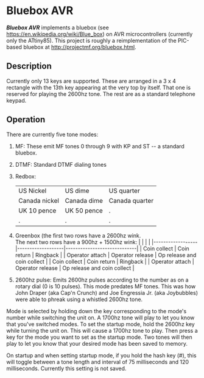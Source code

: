 **Bluebox AVR**
===============

***Bluebox AVR*** implements a bluebox (see 
https://en.wikipedia.org/wiki/Blue_box) on AVR microcontrollers 
(currently only the ATtiny85).  This project is roughly a 
reimplementation of the PIC-based bluebox at 
http://projectmf.org/bluebox.html.


Description
-----------

Currently only 13 keys are supported.  These are arranged in a 3 x 4 
rectangle with the 13th key appearing at the very top by itself.  That 
one is reserved for playing the 2600hz tone.  The rest are as a standard 
telephone keypad.


Operation
---------

There are currently five tone modes:

1. MF:  These emit MF tones 0 through 9 with KP and ST -- a standard bluebox.

2. DTMF:  Standard DTMF dialing tones

3. Redbox:

	|              |             |               |
	|--------------|-------------|---------------|
	| US Nickel    | US dime     | US quarter    |
	|Canada nickel | Canada dime | Canada quarter|
	| UK 10 pence  | UK 50 pence |      .        |
	|     .        |      .      |      .        |

4. Greenbox (the first two rows have a 2600hz wink.  
   The next two rows have a 900hz + 1500hz wink:
	|                  |                   |                             |
	|------------------|-------------------|-----------------------------|
	| Coin collect     | Coin return       | Ringback                    |
	| Operator attach  | Operator release  | Op release and coin collect |
	| Coin collect     | Coin return       | Ringback                    |
	| Operator attach  | Operator release  | Op release and coin collect |
    
5. 2600hz pulse: Emits 2600hz pulses according to the number as on a 
rotary dial (0 is 10 pulses).  This mode predates MF tones.  This was 
how John Draper (aka Cap'n Crunch) and Joe Engressia Jr. (aka 
Joybubbles) were able to phreak using a whistled 2600hz tone.

Mode is selected by holding down the key corresponding to the 
mode's number while switching the unit on.  A 1700hz tone will play to 
let you know that you've switched modes.  To set the startup mode, hold 
the 2600hz key while turning the unit on.  This will cause a 1700hz tone 
to play.  Then press a key for the mode you want to set as the startup 
mode.  Two tones will then play to let you know that your desired mode 
has been saved to memory.

On startup and when setting startup mode, if you hold the hash key (\#), 
this will toggle between a tone length and interval of 75 milliseconds 
and 120 milliseconds.  Currently this setting is not saved.
